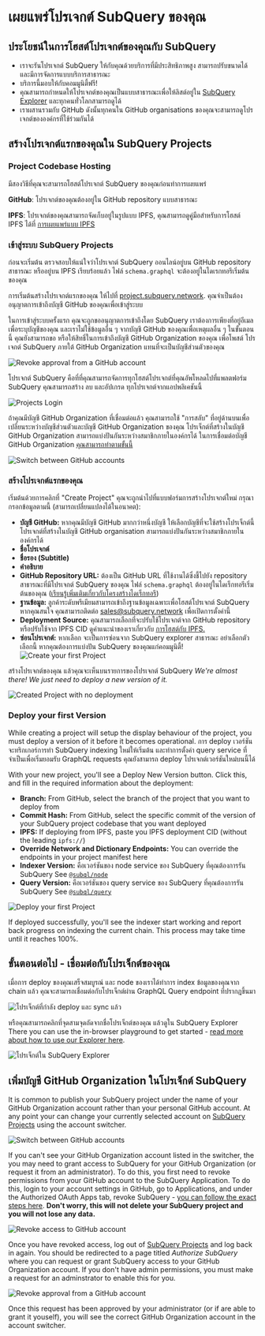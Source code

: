 # เผยแพร่โปรเจกต์ SubQuery ของคุณ

## ประโยชน์ในการโฮสต์โปรเจกต์ของคุณกับ SubQuery

- เราจะรันโปรเจกต์ SubQuery ให้กับคุณด้วยบริการที่มีประสิทธิภาพสูง สามารถปรับขนาดได้ และมีการจัดการแบบบริการสาธารณะ
- บริการนี้มอบให้กับคอมมูนิตี้ฟรี!
- คุณสามารถกำหนดให้โปรเจกต์ของคุณเป็นแบบสาธารณะเพื่อให้ลิสต์อยู่ใน [SubQuery Explorer](https://explorer.subquery.network) และทุกคนทั่วโลกสามารถดูได้
- เราผสานรวมกับ GitHub ดังนั้นทุกคนใน GitHub organisations ของคุณจะสามารถดูโปรเจกต์ขององค์กรที่ใช้ร่วมกันได้

## สร้างโปรเจกต์แรกของคุณใน SubQuery Projects

### Project Codebase Hosting

มีสองวิธีที่คุณจะสามารถโฮสต์โปรเจกต์ SubQuery ของคุณก่อนทำการเผยแพร่

**GitHub**: โปรเจกต์ของคุณต้องอยู่ใน GitHub repository แบบสาธารณะ

**IPFS**: โปรเจกต์ของคุณสามารถจัดเก็บอยู่ในรูปแบบ IPFS, คุณสามารถดูคู่มือสำหรับการโฮสต์ IPFS ได้ที่ [การเผยแพร่แบบ IPFS](ipfs.md)

### เข้าสู่ระบบ SubQuery Projects

ก่อนจะเริ่มต้น ตรวจสอบให้แน่ใจว่าโปรเจกต์ SubQuery ออนไลน์อยู่บน GitHub repository สาธารณะ หรืออยู่บน IPFS เรียบร้อยแล้ว ไฟล์ `schema.graphql` จะต้องอยู่ในไดเรกทอรีเริ่มต้นของคุณ

การเริ่มต้นสร้างโปรเจกต์แรกของคุณ ให้ไปที่ [project.subquery.network](https://project.subquery.network). คุณจำเป็นต้องอนุญาตการเข้าถึงบัญชี GitHub ของคุณเพื่อเข้าสู่ระบบ

ในการเข้าสู่ระบบครั้งแรก คุณจะถูกขออนุญาตการเข้าถึงโดย SubQuery เราต้องการเพียงที่อยู่อีเมลเพื่อระบุบัญชีของคุณ และเราไม่ใช้ข้อมูลอื่น ๆ จากบัญชี GitHub ของคุณเพื่อเหตุผลอื่น ๆ ในขั้นตอนนี้ คุณยังสามารถขอ หรือให้สิทธิ์ในการเข้าถึงบัญชี GitHub Organization ของคุณ เพื่อโพสต์ โปรเจกต์ SubQuery ภายใต้ GitHub Organization แทนที่จะเป็นบัญชีส่วนตัวของคุณ

![Revoke approval from a GitHub account](/assets/img/project_auth_request.png)

โปรเจกต์ SubQuery คือที่ที่คุณสามารถจัดการทุกโฮสต์โปรเจกต์ที่คุณอัพโหลดไปที่แพลตฟอร์ม SubQuery คุณสามารถสร้าง ลบ และอัปเกรด ทุกโปรเจกต์จากแอปพลิเคชันนี้

![Projects Login](/assets/img/projects-dashboard.png)

ถ้าคุณมีบัญชี GitHub Organization ที่เชื่อมต่อแล้ว คุณสามารถใช้ "การสลับ" ที่อยู่ด้านบนเพื่อเปลี่ยนระหว่างบัญชีส่วนตัวและบัญชี GitHub Organization ของคุณ โปรเจ็กต์ที่สร้างในบัญชี GitHub Organization สามารถแบ่งปันกันระหว่างสมาชิกภายในองค์กรได้ ในการเชื่อมต่อบัญชี GitHub Organization [คุณสามารถทำตามขั้นนี้](#add-github-organization-account-to-subquery-projects)

![Switch between GitHub accounts](/assets/img/projects-account-switcher.png)

### สร้างโปรเจกต์แรกของคุณ

เริ่มต้นด้วยการคลิกที่ "Create Project" คุณจะถูกนำไปที่แบบฟอร์มการสร้างโปรเจกต์ใหม่ กรุณากรอกข้อมูลตามนี้ (สามารถเปลี่ยนแปลงได้ในอนาคต):

- **บัญชี GitHub:** หากคุณมีบัญชี GitHub มากกว่าหนึ่งบัญชี ให้เลือกบัญชีที่จะใช้สร้างโปรเจ็กต์นี้ โปรเจกต์ที่สร้างในบัญชี GitHub organisation สามารถแบ่งปันกันระหว่างสมาชิกภายในองค์กรได้
- **ชื่อโปรเจกต์**
- **ชื่อรอง (Subtitle)**
- **คำอธิบาย**
- **GitHub Repository URL:** ต้องเป็น GitHub URL ที่ใช้งานได้ซึ่งชี้ไปยัง repository สาธารณะที่มีโปรเจกต์ SubQuery ของคุณ ไฟล์ `schema.graphql` ต้องอยู่ในไดเร็กทอรีเริ่มต้นของคุณ ([เรียนรู้เพิ่มเติมเกี่ยวกับโครงสร้างไดเร็กทอรี](../create/introduction.md#directory-structure))
- **ฐานข้อมูล:** ลูกค้าระดับพรีเมียมสามารถเข้าถึงฐานข้อมูลเฉพาะเพื่อโฮสต์โปรเจกต์ SubQuery หากคุณสนใจ คุณสามารถติดต่อ [sales@subquery.network](mailto:sales@subquery.network) เพื่อเปิดการตั้งค่านี้
- **Deployment Source:** คุณสามารถเลือกที่จะปรับใช้โปรเจกต์จาก GitHub repository หรือปรับใช้จาก IPFS CID ดูคำแนะนำของเราเกี่ยวกับ [การโฮสต์กับ IPFS.](ipfs.md)
- **ซ่อนโปรเจกต์:** หากเลือก จะเป็นการซ่อนจาก SubQuery explorer สาธารณะ อย่าเลือกตัวเลือกนี้ หากคุณต้องการแบ่งปัน SubQuery ของคุณแก่คอมมูนิตี้! ![Create your first Project](/assets/img/projects-create.png)

สร้างโปรเจกต์ของคุณ แล้วคุณจะเห็นบนรายการของโปรเจกต์ SubQuery _We're almost there! We just need to deploy a new version of it._

![Created Project with no deployment](/assets/img/projects-no-deployment.png)

### Deploy your first Version

While creating a project will setup the display behaviour of the project, you must deploy a version of it before it becomes operational. การ deploy เวอร์ชันจะทริกเกอร์การทำ SubQuery indexing ใหม่ให้เริ่มต้น และทำการตั้งค่า query service ที่จำเป็นเพื่อเริ่มยอมรับ GraphQL requests คุณยังสามารถ deploy โปรเจกต์เวอร์ชันใหม่บนนี้ได้

With your new project, you'll see a Deploy New Version button. Click this, and fill in the required information about the deployment:

- **Branch:** From GitHub, select the branch of the project that you want to deploy from
- **Commit Hash:** From GitHub, select the specific commit of the version of your SubQuery project codebase that you want deployed
- **IPFS:** If deploying from IPFS, paste you IPFS deployment CID (without the leading `ipfs://`)
- **Override Network and Dictionary Endpoints:** You can override the endpoints in your project manifest here
- **Indexer Version:** คือเวอร์ชันของ node service ของ SubQuery ที่คุณต้องการรัน SubQuery See [`@subql/node`](https://www.npmjs.com/package/@subql/node)
- **Query Version:** คือเวอร์ชันของ query service ของ SubQuery ที่คุณต้องการรัน SubQuery See [`@subql/query`](https://www.npmjs.com/package/@subql/query)

![Deploy your first Project](https://static.subquery.network/media/projects/projects-first-deployment.png)

If deployed successfully, you'll see the indexer start working and report back progress on indexing the current chain. This process may take time until it reaches 100%.

## ขั้นตอนต่อไป - เชื่อมต่อกับโปรเจ็กต์ของคุณ

เมื่อการ deploy ของคุณเสร็จสมบูรณ์ และ node ของเราได้ทำการ index ข้อมูลของคุณจาก chain แล้ว คุณจะสามารถเชื่อมต่อกับโปรเจ็กต์ผ่าน GraphQL Query endpoint ที่ปรากฎขึ้นมา

![โปรเจ็กต์ที่กำลัง deploy และ sync แล้ว](/assets/img/projects-deploy-sync.png)

หรือคุณสามารถคลิกที่จุดสามจุดถัดจากชื่อโปรเจ็กต์ของคุณ แล้วดูใน SubQuery Explorer There you can use the in-browser playground to get started - [read more about how to use our Explorer here](../query/query.md).

![โปรเจ็กต์ใน SubQuery Explorer](/assets/img/projects-explorer.png)

## เพิ่มบัญชี GitHub Organization ในโปรเจ็กต์ SubQuery

It is common to publish your SubQuery project under the name of your GitHub Organization account rather than your personal GitHub account. At any point your can change your currently selected account on [SubQuery Projects](https://project.subquery.network) using the account switcher.

![Switch between GitHub accounts](/assets/img/projects-account-switcher.png)

If you can't see your GitHub Organization account listed in the switcher, the you may need to grant access to SubQuery for your GitHub Organization (or request it from an administrator). To do this, you first need to revoke permissions from your GitHub account to the SubQuery Application. To do this, login to your account settings in GitHub, go to Applications, and under the Authorized OAuth Apps tab, revoke SubQuery - [you can follow the exact steps here](https://docs.github.com/en/github/authenticating-to-github/keeping-your-account-and-data-secure/reviewing-your-authorized-applications-oauth). **Don't worry, this will not delete your SubQuery project and you will not lose any data.**

![Revoke access to GitHub account](/assets/img/project_auth_revoke.png)

Once you have revoked access, log out of [SubQuery Projects](https://project.subquery.network) and log back in again. You should be redirected to a page titled _Authorize SubQuery_ where you can request or grant SubQuery access to your GitHub Organization account. If you don't have admin permissions, you must make a request for an adminstrator to enable this for you.

![Revoke approval from a GitHub account](/assets/img/project_auth_request.png)

Once this request has been approved by your administrator (or if are able to grant it youself), you will see the correct GitHub Organization account in the account switcher.
